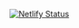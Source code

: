[![Netlify Status](https://api.netlify.com/api/v1/badges/889d9191-9038-4f9f-ab66-7be753c228fb/deploy-status)](https://app.netlify.com/sites/cocky-pike-68323d/deploys)